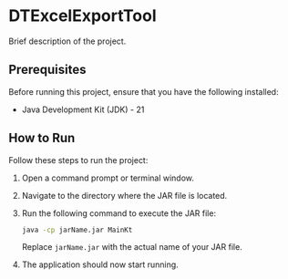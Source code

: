 # DTExcelExportTool

Brief description of the project.

## Prerequisites

Before running this project, ensure that you have the following installed:

- Java Development Kit (JDK) - 21

## How to Run

Follow these steps to run the project:

1. Open a command prompt or terminal window.

2. Navigate to the directory where the JAR file is located.

3. Run the following command to execute the JAR file:

    ```bash
    java -cp jarName.jar MainKt
    ```

   Replace `jarName.jar` with the actual name of your JAR file.

4. The application should now start running.
